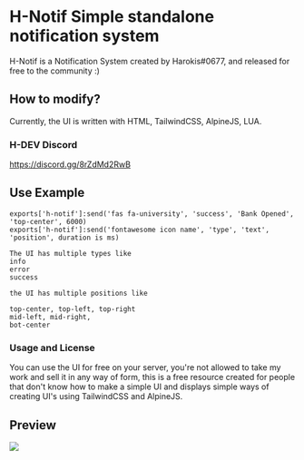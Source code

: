 # H-Notif Simple standalone notification system
H-Notif is a Notification System created by Harokis#0677, and released for free to the community :)

## How to modify?
Currently, the UI is written with HTML, TailwindCSS, AlpineJS, LUA.

### H-DEV Discord
https://discord.gg/8rZdMd2RwB

## Use Example
```
exports['h-notif']:send('fas fa-university', 'success', 'Bank Opened', 'top-center', 6000)
exports['h-notif']:send('fontawesome icon name', 'type', 'text', 'position', duration is ms)

The UI has multiple types like
info
error
success

the UI has multiple positions like

top-center, top-left, top-right
mid-left, mid-right,
bot-center
```

### Usage and License
You can use the UI for free on your server, you're not allowed to take my work and sell it in any way of form, this is a free resource created for people that don't know how to make a simple UI and displays simple ways of creating UI's using TailwindCSS and AlpineJS.

## Preview
![](https://i.imgur.com/41JI2bN.png)
